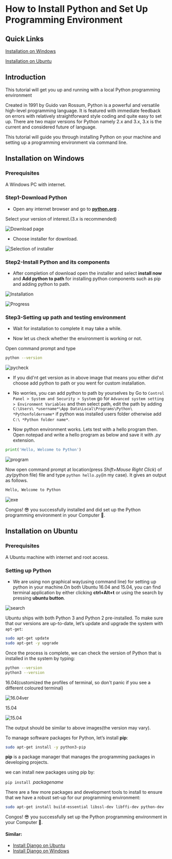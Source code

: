 # How to Install Python and Set Up Programming Environment

## Quick Links
[Installation on Windows](#installation-on-windows)

[Installation on Ubuntu](#installation-on-ubuntu)

## Introduction

This tutorial will get you up and running with a local Python programming environment

Created in 1991 by Guido van Rossum, Python is a powerful and versatile high-level programming language. It is featured with immediate feedback on errors with relatively straightforward style coding and quite easy to set up. There are two major versions for Python namely 2.x and 3.x, 3.x is the current and considered future of language.

This tutorial will guide you through installing Python on your machine and setting up a programming environment via command line.

## Installation on Windows

### Prerequisites

A Windows PC with  internet.

### Step1-Download Python

- Open any internet browser and go to **[python.org](https://www.python.org/downloads/)** .

Select your version of interest.(3.x is recommended)

![Download page](pyver.png)

- Choose installer for download.

![Selection of installer](pyinsd.png)

### Step2-Install Python and its components

- After completion of download open the installer and select **install now** and **Add python to path** for installing python components such as pip and adding python to path.

![Installation](pyinss.png)

![Progress](pyprog.png)

### Step3-Setting up path and testing environment

- Wait for installation to complete it may take a while.

- Now let us check whether the environment is working or not.

Open command prompt and type 
```bash
python --version

```
![pycheck](pycheck.png)

- If you did'nt get version as in above image that means you either did'nt choose add python to path or you went for custom installation. 

- No worries, you can add python to path by yourselves by 
Go to `Control Panel > System and Security > System` go for `Advanced system setting > Environment Variables` and then select path, edit the path by adding  `C:\Users\ *username*\App Data\Local\Programs\Python\ *Pythonfoldername*` if python was installed users folder otherwise add `C:\ *Python folder name*`.

- Now python environment works. Lets test with a hello program then.
Open notepad and write a hello program as below and save it with *.py* extension.
```python
print('Hello, Welcome to Python')
```
![program](hellopro.png)

Now open command prompt at location(press *Shift+Mouse Right Click*) of *.py*(python file) file and type `python hello.py`(in my case). It gives an output as follows.

```bash
Hello, Welcome to Python
```
![exe](helloexe.png)

Congos! :sunglasses: you successfully installed and did set up the Python programming environment in your Computer :clap:.

## Installation on Ubuntu

### Prerequisites

A Ubuntu machine with internet and root access.

### Setting up Python

- We are using non graphical way(using command line) for setting up python in your machine.On both Ubuntu 16.04 and 15.04, you can find terminal application by either clicking **ctrl+Alt+t** or using the search by pressing **ubuntu button**. 

![search](ter.png)

Ubuntu ships with both Python 3 and Python 2 pre-installed. To make sure that our versions are up-to-date, let’s update and upgrade the system with `apt-get`:

```bash
sudo apt-get update
sudo apt-get -y upgrade
```

Once the process is complete, we can check the version of Python  that is installed in the system by typing: 

```bash
python --version
python3 --version
```
16.04(customized the profiles of terminal, so don't panic if you see a different coloured terminal)

![16.04ver](16.04ver.png)

15.04

![15.04](15.04ver.png)

The output should be similar to above images(the version may vary).


To manage software packages for Python, let’s install **pip**:

```bash
sudo apt-get install -y python3-pip
```
**pip** is a package manager that manages the programming packages in developing projects.

we can install new packages using pip by:

`pip install `*packagename*

There are a few more packages and development tools to install to ensure that we have a robust set-up for our programming environment:

```bash
sudo apt-get install build-essential libssl-dev libffi-dev python-dev
```
Congos! :sunglasses: you successfully  set up the Python programming environment in your Computer :clap:.

#### Similar:
- [Install Django on Ubuntu](django.md)
- [Install Django on Windows](django1.md)
